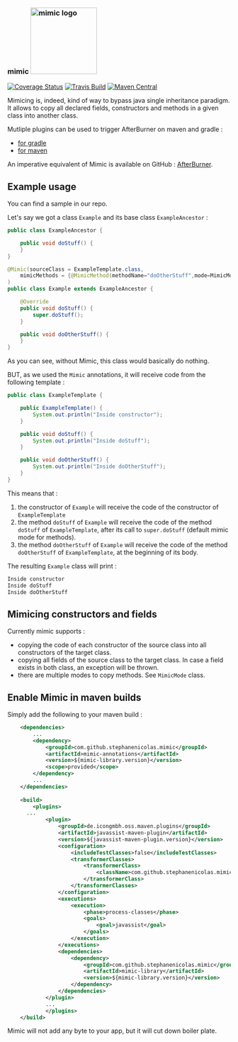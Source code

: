 ### mimic  <img src='https://raw.githubusercontent.com/stephanenicolas/mimic/master/assets/mimic_logo.jpg' alt='mimic logo' width='150px'/> 

[![Coverage Status](https://img.shields.io/coveralls/stephanenicolas/mimic.svg)](https://coveralls.io/r/stephanenicolas/mimic?branch=master)
[![Travis Build](https://travis-ci.org/stephanenicolas/mimic.svg?branch=master)](https://travis-ci.org/stephanenicolas/mimic)
[![Maven Central](https://maven-badges.herokuapp.com/maven-central/com.github.stephanenicolas.mimic/mimic/badge.svg)](https://maven-badges.herokuapp.com/maven-central/com.github.stephanenicolas.mimic/mimic)


Mimicing is, indeed, kind of way to bypass java  single inheritance paradigm. It allows to copy all declared fields,  constructors and methods in a given class into another class.

Mutliple plugins can be used to trigger AfterBurner on maven and gradle : 

* [for gradle](https://github.com/darylteo/gradle-plugins)
* [for maven](https://github.com/icon-Systemhaus-GmbH/javassist-maven-plugin)

An imperative equivalent of Mimic is available on GitHub : [AfterBurner](https://github.com/stephanenicolas/afterburner).


## Example usage

You can find a sample in our repo.

Let's say we got a class `Example` and its base class `ExampleAncestor` : 

```java
public class ExampleAncestor {

    public void doStuff() {
    }
}

@Mimic(sourceClass = ExampleTemplate.class,
	mimicMethods = {@MimicMethod(methodName="doOtherStuff",mode=MimicMode.AT_BEGINNING)}
)
public class Example extends ExampleAncestor {

    @Override
    public void doStuff() {
        super.doStuff();
    }

    public void doOtherStuff() {
    }
}
```

As you can see, without Mimic, this class would basically do nothing.

BUT, as we used the `Mimic` annotations, it will receive code from the following template : 

```java
public class ExampleTemplate {

    public ExampleTemplate() {
        System.out.println("Inside constructor");
    }

    public void doStuff() {
        System.out.println("Inside doStuff");
    }

    public void doOtherStuff() {
    	System.out.println("Inside doOtherStuff");
    }
}
```

This means that : 

1. the constructor of `Example` will receive the code of the constructor of `ExampleTemplate`
2. the method `doStuff` of `Example` will receive the code of the method `doStuff` of `ExampleTemplate`, after its call to `super.doStuff` (default mimic mode for methods).
3. the method `doOtherStuff` of `Example` will receive the code of the method `doOtherStuff` of `ExampleTemplate`, at the beginning of its body.

The resulting `Example` class will print : 

```bash
Inside constructor
Inside doStuff
Inside doOtherStuff
```

## Mimicing constructors and fields

Currently mimic supports : 

* copying the code of each constructor of the source class into all constructors of the target class.
* copying all fields of the source class to the target class. In case a field exists in both class, an exception will be thrown.
* there are multiple modes to copy methods. See `MimicMode` class.

## Enable Mimic in maven builds 

Simply add the following to your maven build : 

```xml
	<dependencies>
		...
		<dependency>
			<groupId>com.github.stephanenicolas.mimic</groupId>
			<artifactId>mimic-annotations</artifactId>
			<version>${mimic-library.version}</version>
			<scope>provided</scope>			
		</dependency>
		...
	</dependencies>
	
	<build>
		<plugins>
      ...
			<plugin>
				<groupId>de.icongmbh.oss.maven.plugins</groupId>
				<artifactId>javassist-maven-plugin</artifactId>
				<version>${javassist-maven-plugin.version}</version>
				<configuration>
					<includeTestClasses>false</includeTestClasses>
					<transformerClasses>
						<transformerClass>
							<className>com.github.stephanenicolas.mimic.MimicProcessor</className>
						</transformerClass>
					</transformerClasses>
				</configuration>
				<executions>
					<execution>
						<phase>process-classes</phase>
						<goals>
							<goal>javassist</goal>
						</goals>
					</execution>
				</executions>
				<dependencies>
					<dependency>
						<groupId>com.github.stephanenicolas.mimic</groupId>
						<artifactId>mimic-library</artifactId>
						<version>${mimic-library.version}</version>
					</dependency>
				</dependencies>
			</plugin>
			...
			</plugins>
	</build>			
```

Mimic will not add any byte to your app, but it will cut down boiler plate.
